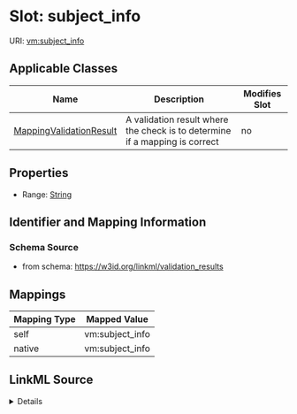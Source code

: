 

# Slot: subject_info



URI: [vm:subject_info](https://w3id.org/linkml/validation-model/subject_info)



<!-- no inheritance hierarchy -->





## Applicable Classes

| Name | Description | Modifies Slot |
| --- | --- | --- |
| [MappingValidationResult](MappingValidationResult.md) | A validation result where the check is to determine if a mapping is correct |  no  |







## Properties

* Range: [String](String.md)





## Identifier and Mapping Information







### Schema Source


* from schema: https://w3id.org/linkml/validation_results




## Mappings

| Mapping Type | Mapped Value |
| ---  | ---  |
| self | vm:subject_info |
| native | vm:subject_info |




## LinkML Source

<details>
```yaml
name: subject_info
from_schema: https://w3id.org/linkml/validation_results
rank: 1000
alias: subject_info
owner: MappingValidationResult
domain_of:
- MappingValidationResult
range: string

```
</details>